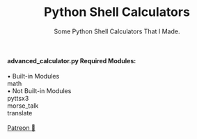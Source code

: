 # <h1 align="center">Python Shell Calculators</h1>
<p align="center">Some Python Shell Calculators That I Made.</p>
<br>
<h4>advanced_calculator.py Required Modules:</h4>
• Built-in Modules<br>
math<br>
• Not Built-in Modules<br>
pyttsx3<br>
morse_talk<br>
translate<br><br>
<a href="https://www.patreon.com/axorax">Patreon 💖</a>
